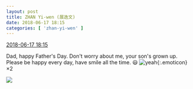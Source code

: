 ```yaml
---
layout: post
title: ZHAN Yi-wen (展逸文)
date: 2018-06-17 18:15
categories: [ 'zhan-yi-wen' ]
---
```


<div class="weibo-info">
  <a href="https://weibo.com/6108090526/GlNNQ8s10">2018-06-17 18:15</a>
</div>

Dad, happy Father's Day. Don't worry about me, your son's grown up. Please be happy every day, have smile all the time. 😃 ![yeah](https://img.t.sinajs.cn/t4/appstyle/expression/ext/normal/29/2018new_ye_org.png){:.emoticon}×2

<!-- more -->

<a href="http://wx3.sinaimg.cn/mw690/006FmVn8ly1fsecbndu5rj30qo0zkdpp.jpg">
  <img class="weibo-pic-preview" src="http://wx3.sinaimg.cn/orj360/006FmVn8ly1fsecbndu5rj30qo0zkdpp.jpg" />
</a>
